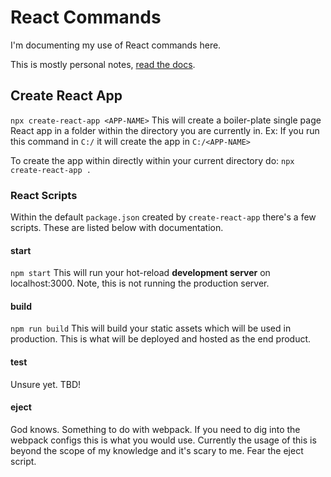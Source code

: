 # React Commands

I'm documenting my use of React commands here.

This is mostly personal notes, [read the docs](https://reactjs.org/docs/ 'ReactJS Docs').

## Create React App

`npx create-react-app <APP-NAME>`
This will create a boiler-plate single page React app in a folder within the directory you are currently in. Ex: If you run this command in `C:/` it will create the app in `C:/<APP-NAME>`

To create the app within directly within your current directory do:
`npx create-react-app .`

### React Scripts

Within the default `package.json` created by `create-react-app` there's a few scripts. These are listed below with documentation.

#### start

`npm start`
This will run your hot-reload **development server** on localhost:3000. Note, this is not running the production server.

#### build

`npm run build`
This will build your static assets which will be used in production. This is what will be deployed and hosted as the end product.

#### test

Unsure yet. TBD!

#### eject

God knows. Something to do with webpack. If you need to dig into the webpack configs this is what you would use. Currently the usage of this is beyond the scope of my knowledge and it's scary to me. Fear the eject script.
